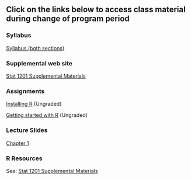 ## Click on the links below to access class material during change of program period

### Syllabus

[Syllabus (both sections)](Syllabus.md)

### Supplemental web site

[Stat 1201 Supplemental Materials](https://jtr13.github.io/1201/)

### Assignments

[Installing R](https://jtr13.github.io/1201/index.html#installing-r) (Ungraded)

[Getting started with R](https://jtr13.github.io/1201/index.html#getting-started-with-r) (Ungraded)

### Lecture Slides

[Chapter 1](Chap1slides.pdf)

### R Resources

See: [Stat 1201 Supplemental Materials](https://jtr13.github.io/1201/)

